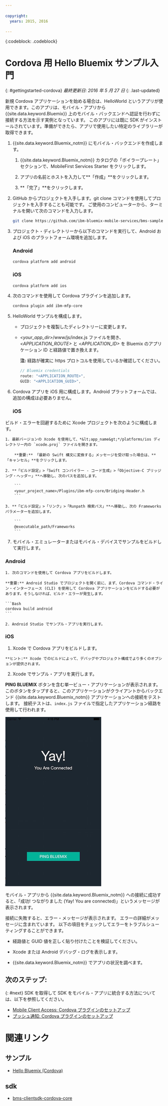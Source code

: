 ```yaml
---

copyright:
  years: 2015, 2016

---
```

<!-- Attribute definitions -->
{:codeblock: .codeblock}

# Cordova 用 Hello Bluemix サンプル入門
{: #gettingstarted-cordova}
*最終更新日: 2016 年 5 月 27 日*
{: .last-updated}

新規 Cordova アプリケーションを始める場合は、HelloWorld というアプリが使用できます。このアプリは、モバイル・アプリから {{site.data.keyword.Bluemix}} 上のモバイル・バックエンドへ認証を行わずに接続する方法を示す実例となっています。
このアプリには既に SDK がインストールされています。準備ができたら、アプリで使用したい特定のライブラリーが取得できます。

1. {{site.data.keyword.Bluemix_notm}} にモバイル・バックエンドを作成します。

	1. {{site.data.keyword.Bluemix_notm}} カタログの「ボイラープレート」セクションで、MobileFirst Services Starter をクリックします。
	1. アプリの名前とホストを入力して**「作成」**をクリックします。

	1. **「完了」**をクリックします。

2. GitHub からプロジェクトを入手します。git clone コマンドを使用してプロジェクトを入手することも可能です。
ご使用のコンピューターから、ターミナルを開いて次のコマンドを入力します。

	```Bash
	git clone https://github.com/ibm-bluemix-mobile-services/bms-samples-cordova-helloworld
	```

3. プロジェクト・ディレクトリーから以下のコマンドを実行して、Android および iOS のプラットフォーム環境を追加します。

	### Android

	```Bash
	cordova platform add android
	```

	### iOS

	```Bash
	cordova platform add ios
	```

4. 次のコマンドを使用して Cordova プラグインを追加します。

	```Bash
	cordova plugin add ibm-mfp-core
	```

5. HelloWorld サンプルを構成します。

	* プロジェクトを複製したディレクトリーに変更します。
	* *&lt;your_app_dir&gt;*/www/js/index.js ファイルを開き、*&lt;APPLICATION_ROUTE&gt;* と *&lt;APPLICATION_ID&gt;* を Bluemix のアプリケーション ID と経路値で置き換えます。

		**注:** 経路が確実に https プロトコルを使用しているか確認してください。

		```Javascript
		// Bluemix credentials
		route: "<APPLICATION_ROUTE>",
		GUID: "<APPLICATION_GUID>",
		```

6. Cordova アプリを iOS 用に構成します。Android プラットフォームでは、追加の構成は必要ありません。

	### iOS
  ビルド・エラーを回避するために Xcode プロジェクトを次のように構成します。

	1. 最新バージョンの Xcode を使用して、*&lt;app_name&gt;*/platforms/ios ディレクトリー内の `xcode.proj` ファイルを開きます。

		**重要:** 「最新の Swift 構文に変換する」メッセージを受け取った場合は、**「キャンセル」**をクリックします。

	2. **「ビルド設定」>「Swift コンパイラー - コード生成」>「Objective-C ブリッジング・ヘッダー」**へ移動し、次のパスを追加します。

		```
		<your_project_name>/Plugins/ibm-mfp-core/Bridging-Header.h
		```

	3. **「ビルド設定」>「リンク」>「Runpath 検索パス」**へ移動し、次の Frameworks パラメーターを追加します。

		```
		@executable_path/Frameworks
		```

7. モバイル・エミュレーターまたはモバイル・デバイスでサンプルをビルドして実行します。

  ### Android
	1. 次のコマンドを使用して Cordova アプリをビルドします。

    **重要:** Android Studio でプロジェクトを開く前に、まず、Cordova コマンド・ライン・インターフェース (CLI) を使用して Cordova アプリケーションをビルドする必要があります。そうしなければ、ビルド・エラーが発生します。

	```Bash
	cordova build android
	```

	2. Android Studio でサンプル・アプリを実行します。

  ### iOS
  1. Xcode で Cordova アプリをビルドします。

    **ヒント:** Xcode でのビルドによって、デバッグやプロジェクト構成でより多くのオプションが提供されます。

  2. Xcode でサンプル・アプリを実行します。

**PING BLUEMIX** ボタンを含む単一ビュー・アプリケーションが表示されます。
このボタンをタップすると、このアプリケーションがクライアントからバックエンド {{site.data.keyword.Bluemix_notm}} アプリケーションへの接続をテストします。
接続テストは、`index.js` ファイルで指定したアプリケーション経路を使用して行われます。


![Hello World アプリケーションから Bluemix への接続に成功](images/yayconnected.jpg "図 1. Hello World アプリケーションから Bluemix への接続に成功")


モバイル・アプリから {{site.data.keyword.Bluemix_notm}} への接続に成功すると、「成功! つながりました (Yay! You are connected)」というメッセージが表示されます。


<!--![Hello World application not connected to Bluemix](images/bummer_android.jpg "Figure 2. Hello World application not connected to Bluemix")-->

接続に失敗すると、エラー・メッセージが表示されます。
エラーの詳細がメッセージに含まれています。
以下の項目をチェックしてエラーをトラブルシューティングすることができます。

- 経路値と GUID 値を正しく貼り付けたことを検証してください。

- Xcode または Android デバッグ・ログを表示します。
- {{site.data.keyword.Bluemix_notm}} でアプリの状況を調べます。

## 次のステップ:
{: #next}
SDK を取得して SDK をモバイル・アプリに統合する方法については、以下を参照してください。
* [Mobile Client Access: Cordova プラグインのセットアップ](../../services/mobileaccess/getting-started-cordova.html)
* [プッシュ通知: Cordova プラグインのセットアップ](../../services/mobilepush/enablepush_cordova.html#setup_sdk_cordova)

# 関連リンク

## サンプル
   * [Hello Bluemix (Cordova)](https://github.com/ibm-bluemix-mobile-services/bms-samples-cordova-helloworld)

## sdk
   * [bms-clientsdk-cordova-core](https://github.com/ibm-bluemix-mobile-services/bms-clientsdk-cordova-plugin-core)

<!--## api
   * [Core API](https://www.{DomainName}/docs/api/content/api/mobilefirst/cordova/core-api-doc/overview-summary.html)
-->
